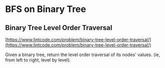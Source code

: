 # BFS on Binary Tree

## Binary Tree Level Order Traversal

[https://www.lintcode.com/problem/binary-tree-level-order-traversal/](https://www.lintcode.com/problem/binary-tree-level-order-traversal/)

Given a binary tree, return the level order traversal of its nodes' values. \(ie, from left to right, level by level\).

```text

```

